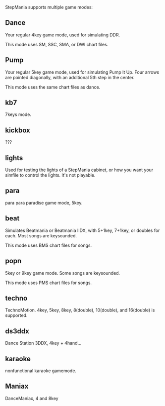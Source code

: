 StepMania supports multiple game modes:

## Dance
Your regular 4key game mode, used for simulating DDR.

This mode uses SM, SSC, SMA, or DWI chart files.

## Pump
Your regular 5key game mode, used for simulating Pump It Up.
Four arrows are pointed diagonally, with an additional 5th step in the center.

This mode uses the same chart files as dance.

## kb7
7keys mode.

## kickbox
???

## lights
Used for testing the lights of a StepMania cabinet, or how you want your simfile to control the lights. It's not playable.

## para
para para paradise game mode, 5key.

## beat
Simulates Beatmania or Beatmania IIDX, with 5+1key, 7+1key, or doubles for each. Most songs are keysounded.

This mode uses BMS chart files for songs.

## popn
5key or 9key game mode. Some songs are keysounded.

This mode uses PMS chart files for songs.

## techno
TechnoMotion. 4key, 5key, 8key, 8(double), 10(double), and 16(double) is supported.

## ds3ddx
Dance Station 3DDX, 4key + 4hand...

## karaoke
nonfunctional karaoke gamemode.

## Maniax
DanceManiax, 4 and 8key